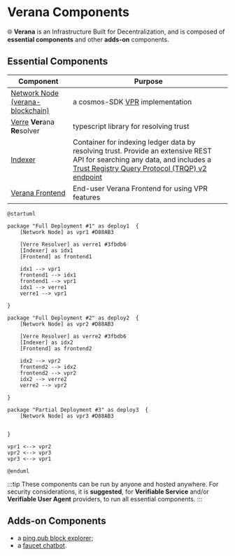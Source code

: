 # Verana Components

🌐 **Verana** is an Infrastructure Built for Decentralization, and is composed of **essential components** and other **adds-on** components.

## Essential Components

| **Component**   | **Purpose**                                                  |
|-----------------------|------------------------------------------------------------------|
| [Network Node (verana-blockchain)](https://github.com/verana-labs/verana-blockchain)    | a cosmos-SDK [VPR](https://verana-labs.github.io/verifiable-trust-vpr-spec/) implementation       |
| [Verre](https://github.com/verana-labs/verre) **Ver**ana **Re**solver   | typescript library for resolving trust|
| [Indexer](#)  | Container for indexing ledger data by resolving trust. Provide an extensive REST API for searching any data, and includes a [Trust Registry Query Protocol (TRQP) v2 endpoint](https://trustoverip.github.io/tswg-trust-registry-protocol/)|
| [Verana Frontend](https://github.com/verana-labs/verana-frontend)  | End-user Verana Frontend for using VPR features|

```plantuml
@startuml

package "Full Deployment #1" as deploy1  {
    [Network Node] as vpr1 #D88AB3

    [Verre Resolver] as verre1 #3fbdb6
    [Indexer] as idx1
    [Frontend] as frontend1

    idx1 --> vpr1
    frontend1 --> idx1
    frontend1 --> vpr1
    idx1 --> verre1
    verre1 --> vpr1

}

package "Full Deployment #2" as deploy2  {
    [Network Node] as vpr2 #D88AB3

    [Verre Resolver] as verre2 #3fbdb6
    [Indexer] as idx2
    [Frontend] as frontend2

    idx2 --> vpr2
    frontend2 --> idx2
    frontend2 --> vpr2
    idx2 --> verre2
    verre2 --> vpr2

}

package "Partial Deployment #3" as deploy3  {
    [Network Node] as vpr3 #D88AB3


}

vpr1 <--> vpr2
vpr2 <--> vpr3
vpr3 <--> vpr1

@enduml

```

:::tip
These components can be run by anyone and hosted anywhere. For security considerations, it is **suggested**, for **Verifiable Service** and/or **Verifiable User Agent** providers, to run all essential components.
:::

## Adds-on Components

- a [ping.pub block explorer](https://github.com/verana-labs/pingpub-explorer);
- a [faucet chatbot](https://github.com/verana-labs/verana-faucet-hologram-chatbot).
